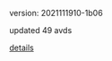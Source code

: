 version: 2021111910-1b06

updated 49 avds

[details](https://github.com/0x74f917491bfa7ebfa379/ali_avd_db/blob/master/change_log/2021/11/19/10/1b06.txt)